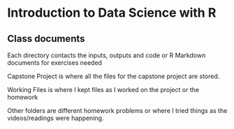 # Introduction to Data Science with R
## Class documents

Each directory contacts the inputs, outputs and code or R Markdown documents for exercises needed

Capstone Project is where all the files for the capstone project are stored.

Working Files is where I kept files as I worked on the project or the homework

Other folders are different homework problems or where I tried things as the videos/readings were happening.